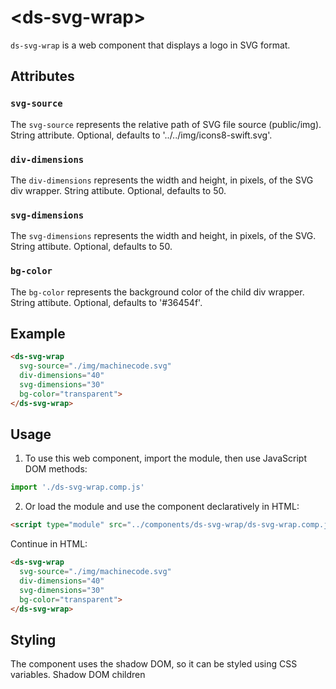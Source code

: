  # &lt;ds-svg-wrap&gt;

`ds-svg-wrap` is a web component that displays a logo in SVG format.

## Attributes

### `svg-source`
The `svg-source` represents the relative path of SVG file source (public/img). String attribute. Optional, defaults to '../../img/icons8-swift.svg'.

### `div-dimensions`
The `div-dimensions` represents the width and height, in pixels, of the SVG div wrapper. String attibute. Optional, defaults to 50.

### `svg-dimensions`
The `svg-dimensions` represents the width and height, in pixels, of the SVG. String attibute. Optional, defaults to 50.

### `bg-color`
The `bg-color` represents the background color of the child div wrapper. String attibute. Optional, defaults to '#36454f'.

## Example

```html
<ds-svg-wrap 
  svg-source="./img/machinecode.svg" 
  div-dimensions="40" 
  svg-dimensions="30"
  bg-color="transparent">
</ds-svg-wrap>
```

## Usage

1. To use this web component, import the module, then use JavaScript DOM methods:

```javascript
import './ds-svg-wrap.comp.js'
```

2. Or load the module and use the component declaratively in HTML:

```html
<script type="module" src="../components/ds-svg-wrap/ds-svg-wrap.comp.js"></script>
```

Continue in HTML:

```html
<ds-svg-wrap 
  svg-source="./img/machinecode.svg" 
  div-dimensions="40" 
  svg-dimensions="30"
  bg-color="transparent">
</ds-svg-wrap>
```

## Styling
The component uses the shadow DOM, so it can be styled using CSS variables. Shadow DOM children <SVG> have part attributes to allow for responsive styling in global CSS files.
